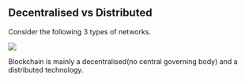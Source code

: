 ## Decentralised vs Distributed

Consider the following 3 types of networks.

![](https://cdn-images-1.medium.com/max/800/1*nnpzTe1hx74WKICL3Gj34A.jpeg)

Blockchain is mainly a decentralised(no central governing body) and a distributed technology.
